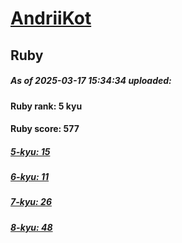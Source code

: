# [AndriiKot](https://www.codewars.com/users/AndriiKot) 
## Ruby

##### As of 2025-03-17 15:34:34 uploaded:

#### Ruby rank: 5 kyu

#### Ruby score: 577

##### [5-kyu: 15](https://github.com/AndriiKot/Ruby__CodeWars/tree/main/kyu-5)

##### [6-kyu: 11](https://github.com/AndriiKot/Ruby__CodeWars/tree/main/kyu-6)

##### [7-kyu: 26](https://github.com/AndriiKot/Ruby__CodeWars/tree/main/kyu-7)

##### [8-kyu: 48](https://github.com/AndriiKot/Ruby__CodeWars/tree/main/kyu-8)

